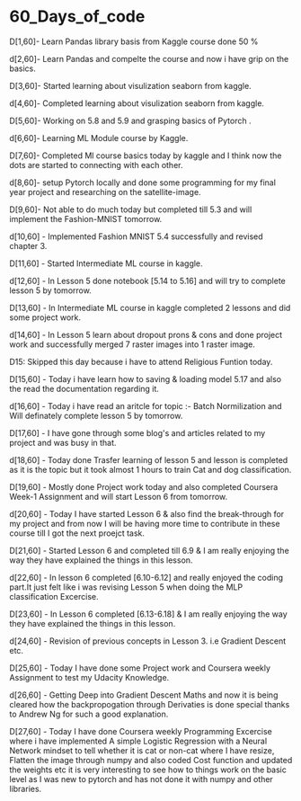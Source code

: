 # 60_Days_of_code

D[1,60]- Learn Pandas library basis from Kaggle course done 50 %

d[2,60]- Learn Pandas and compelte the course and now i have grip on the basics.

D[3,60]- Started learning about visulization seaborn from kaggle. 

d[4,60]- Completed learning about visulization seaborn from kaggle.

D[5,60]- Working on 5.8 and 5.9 and grasping basics of Pytorch .

d[6,60]- Learning ML Module course by Kaggle.

D[7,60]- Completed Ml course basics today by kaggle and I think now the dots are started to connecting with each other.

d[8,60]- setup Pytorch locally and done some programming for my final year project and researching on the satellite-image.

D[9,60]- Not able to do much today but completed till 5.3 and will implement the Fashion-MNIST tomorrow.

d[10,60] - Implemented Fashion MNIST 5.4 successfully and revised chapter 3.

D[11,60] - Started Intermediate ML course in kaggle.

d[12,60] - In Lesson 5 done notebook [5.14 to 5.16] and will try to complete lesson 5 by tomorrow.

D[13,60] - In Intermediate ML course in kaggle completed 2 lessons and did some project work.

d[14,60] - In Lesson 5 learn about dropout prons & cons and done project work and successfully merged 7 raster images into 1 raster image.

D15: Skipped this day because i have to attend Religious Funtion today.  

D[15,60] - Today i have learn how to saving & loading model 5.17 and also the read the documentation regarding it.

d[16,60] - Today i have read an aritcle for topic :- Batch Normilization and Will definately complete lesson 5 by tomorrow.

D[17,60] - I have gone through some blog's and articles related to my project and was busy in that.

d[18,60] - Today done Trasfer learning of lesson 5 and lesson is completed as it is the topic but it took almost 1 hours to train Cat and dog classification.

D[19,60] - Mostly done Project work today and also completed Coursera Week-1 Assignment and will start Lesson 6 from tomorrow.

d[20,60] - Today I have started Lesson 6 & also find the break-through for my project and from now I will be having more time to contribute in these course till I got the next proejct task.

D[21,60] - Started Lesson 6 and completed till 6.9 & I am really enjoying the way they have explained the things in this lesson.

d[22,60] - In lesson 6 completed [6.10-6.12] and really enjoyed the coding part.It just felt like i was revising Lesson 5 when doing the MLP classification Excercise.

D[23,60] - In Lesson 6 completed [6.13-6.18] & I am really enjoying the way they have explained the things in this lesson.

d[24,60] - Revision of previous concepts in Lesson 3. i.e Gradient Descent etc.

D[25,60] - Today I have done some Project work and Coursera weekly Assignment to test my Udacity Knowledge.

d[26,60] - Getting Deep into Gradient Descent Maths and now it is being cleared how the backpropogation through Derivaties is done special thanks to Andrew Ng for such a good explanation.

D[27,60] - Today I have done Coursera weekly Programming Excercise where i have implemented A simple Logistic Regression with a Neural Network mindset to tell whether it is cat or non-cat where I have resize, Flatten the image through numpy and also coded Cost function and updated the weights etc it is very interesting to see how to things work on the basic level as I was new to pytorch and has not done it with numpy and other libraries.

